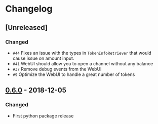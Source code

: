 # Changelog

## [Unreleased]

### Changed

- `#44` Fixes an issue with the types in `TokenInfoRetriever` that would cause issue on amount input.
- `#41` WebUI should allow you to open a channel without any balance
- `#37` Remove debug events from the WebUI
- `#9` Optimize the WebUI to handle a great number of tokens

## [0.6.0](https://github.com/raiden-network/webui/releases/tag/v0.6.0) - 2018-12-05

### Changed

- First python package release